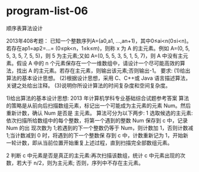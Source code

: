 # program-list-06
顺序表算法设计

2013年408考题：
已知一个整数序列A=(a0,a1, ...,an+1)，其中0≤ai<n(0≤i<n)。若存在ap1=ap2=...= (0≤pk<n，1≤k≤m)，则称 x 为 A 的主元素。例如 A=(0, 5, 5, 3, 5, 7, 5, 5)，则 5 为主元素;又如 A=(0, 5, 5, 3, 5, 1, 5, 7)，则 A 中没有主元素。假设 A 中的 n 个元素保存在一个一维数组中，请设计一个尽可能高效的算法，找出 A 的主元素。若存在主元素，则输出该元素;否则输出-1。
要求: 
(1)给出算法的基本设计思想。
(2)根据设计思想，采用 C、C++或 Java 语言描述算法，关键之处给出注释。 
(3)说明你所设计算法的时间复杂度和空间复杂度。

1)给出算法的基本设计思想:
2013 年计算机学科专业基础综合试题参考答案
算法的策略是从前向后扫描数组元素，标记出一个可能成为主元素的元素 Num。然后重新计数，确认 Num 是否是 主元素。
算法可分为以下两步:
1 选取候选的主元素:依次扫描所给数组中的每个整数，将第一个遇到的整数 Num 保存到 c 中，记录 Num 的出 现次数为 1;若遇到的下一个整数仍等于 Num，则计数加 1，否则计数减 1;当计数减到 0 时，将遇到的下一个整数保 存到 c 中，计数重新记为 1，开始新一轮计数，即从当前位置开始重复上述过程，直到扫描完全部数组元素。

2 判断 c 中元素是否是真正的主元素:再次扫描该数组，统计 c 中元素出现的次数，若大于 n/2，则为主元素; 否则，序列中不存在主元素。
